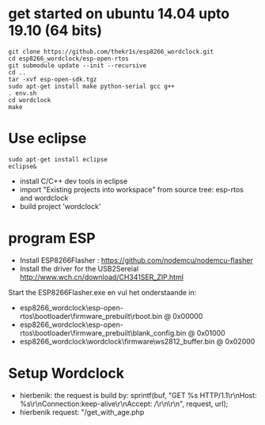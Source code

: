 get started on ubuntu 14.04 upto 19.10 (64 bits)
===========================================
```
git clone https://github.com/thekr1s/esp8266_wordclock.git
cd esp8266_wordclock/esp-open-rtos
git submodule update --init --recursive
cd ..
tar -xvf esp-open-sdk.tgz 
sudo apt-get install make python-serial gcc g++
. env.sh
cd wordclock
make
```
# Use eclipse
```
sudo apt-get install eclipse
eclipse&
```
- install C/C++ dev tools in eclipse
- import "Existing projects into workspace" from source tree: esp-rtos and wordclock
- build project 'wordclock'

program ESP
============
- Install ESP8266Flasher : https://github.com/nodemcu/nodemcu-flasher
- Install the driver for the USB2Sereial http://www.wch.cn/download/CH341SER_ZIP.html

Start the ESP8266Flasher.exe en vul het onderstaande in:

- esp8266_wordclock\esp-open-rtos\bootloader\firmware_prebuilt\rboot.bin            @ 0x00000
- esp8266_wordclock\esp-open-rtos\bootloader\firmware_prebuilt\blank_config.bin     @ 0x01000
- esp8266_wordclock\wordclock\firmware\ws2812_buffer.bin                            @ 0x02000


Setup Wordclock
==============
- hierbenik: the request is build by: sprintf(buf, "GET %s HTTP/1.1\r\nHost: %s\r\nConnection:keep-alive\r\nAccept: */*\r\n\r\n", request, url);
- hierbenik request: "/get_with_age.php
